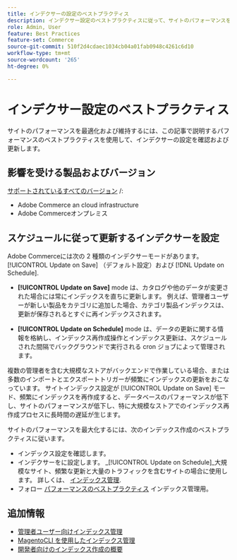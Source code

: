 ```yaml
---
title: インデクサーの設定のベストプラクティス
description: インデクサー設定のベストプラクティスに従って、サイトのパフォーマンスを維持および最適化します。
role: Admin, User
feature: Best Practices
feature-set: Commerce
source-git-commit: 510f2d4cdaec1034cb04a01fab0948c4261c6d10
workflow-type: tm+mt
source-wordcount: '265'
ht-degree: 0%

---
```



# インデクサー設定のベストプラクティス

サイトのパフォーマンスを最適化および維持するには、この記事で説明するパフォーマンスのベストプラクティスを使用して、インデクサーの設定を確認および更新します。

## 影響を受ける製品およびバージョン

[サポートされているすべてのバージョン](../../../release/versions.md) /:

- Adobe Commerce an cloud infrastructure
- Adobe Commerceオンプレミス

## スケジュールに従って更新するインデクサーを設定

Adobe Commerceには次の 2 種類のインデクサーモードがあります。 [!UICONTROL Update on Save] （デフォルト設定）および [!DNL Update on Schedule].

- **[!UICONTROL Update on Save]** mode は、カタログや他のデータが変更された場合には常にインデックスを直ちに更新します。 例えば、管理者ユーザーが新しい製品をカテゴリに追加した場合、カテゴリ製品インデックスは、更新が保存されるとすぐに再インデックスされます。

- **[!UICONTROL Update on Schedule]** mode は、データの更新に関する情報を格納し、インデックス再作成操作とインデックス更新は、スケジュールされた間隔でバックグラウンドで実行される cron ジョブによって管理されます。

複数の管理者を含む大規模なストアがバックエンドで作業している場合、または多数のインポートとエクスポートトリガーが頻繁にインデックスの更新をおこなっています。 サイトインデックス設定が [!UICONTROL Update on Save] モード、頻繁にインデックスを再作成すると、データベースのパフォーマンスが低下し、サイトのパフォーマンスが低下し、特に大規模なストアでのインデックス再作成プロセスに長時間の遅延が生じます。

サイトのパフォーマンスを最大化するには、次のインデックス作成のベストプラクティスに従います。

- インデックス設定を確認します。
- インデクサーをに設定します。 _[!UICONTROL Update on Schedule]_大規模なサイト、頻繁な更新と大量のトラフィックを含むサイトの場合に使用します。 詳しくは、 [インデックス管理](https://docs.magento.com/user-guide/system/index-management.html#change-the-index-mode).
- フォロー [パフォーマンスのベストプラクティス](../../../performance/configuration.md) インデックス管理用。

## 追加情報

- [管理者ユーザー向けインデックス管理](../../../configuration/cli/manage-indexers.md#configure-indexers)
- [MagentoCLI を使用したインデックス管理](https://experienceleague.adobe.com/docs/commerce-operations/configuration-guide/cli/manage-indexers.html)
- [開発者向けのインデックス作成の概要](https://developer.adobe.com/commerce/php/development/components/indexing/)
